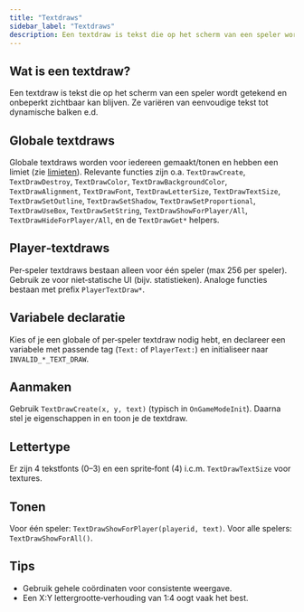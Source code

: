 ```yaml
---
title: "Textdraws"
sidebar_label: "Textdraws"
description: Een textdraw is tekst die op het scherm van een speler wordt getekend.
---
```


## Wat is een textdraw?

Een textdraw is tekst die op het scherm van een speler wordt getekend en onbeperkt zichtbaar kan blijven. Ze variëren van eenvoudige tekst tot dynamische balken e.d.

## Globale textdraws

Globale textdraws worden voor iedereen gemaakt/tonen en hebben een limiet (zie [limieten](../resources/limits)). Relevante functies zijn o.a. `TextDrawCreate`, `TextDrawDestroy`, `TextDrawColor`, `TextDrawBackgroundColor`, `TextDrawAlignment`, `TextDrawFont`, `TextDrawLetterSize`, `TextDrawTextSize`, `TextDrawSetOutline`, `TextDrawSetShadow`, `TextDrawSetProportional`, `TextDrawUseBox`, `TextDrawSetString`, `TextDrawShowForPlayer/All`, `TextDrawHideForPlayer/All`, en de `TextDrawGet*` helpers.

## Player‑textdraws

Per‑speler textdraws bestaan alleen voor één speler (max 256 per speler). Gebruik ze voor niet‑statische UI (bijv. statistieken). Analoge functies bestaan met prefix `PlayerTextDraw*`.

## Variabele declaratie

Kies of je een globale of per‑speler textdraw nodig hebt, en declareer een variabele met passende tag (`Text:` of `PlayerText:`) en initialiseer naar `INVALID_*_TEXT_DRAW`.

## Aanmaken

Gebruik `TextDrawCreate(x, y, text)` (typisch in `OnGameModeInit`). Daarna stel je eigenschappen in en toon je de textdraw.

## Lettertype

Er zijn 4 tekstfonts (0–3) en een sprite‑font (4) i.c.m. `TextDrawTextSize` voor textures.

## Tonen

Voor één speler: `TextDrawShowForPlayer(playerid, text)`. Voor alle spelers: `TextDrawShowForAll()`.

## Tips

- Gebruik gehele coördinaten voor consistente weergave.
- Een X:Y lettergrootte‑verhouding van 1:4 oogt vaak het best.


